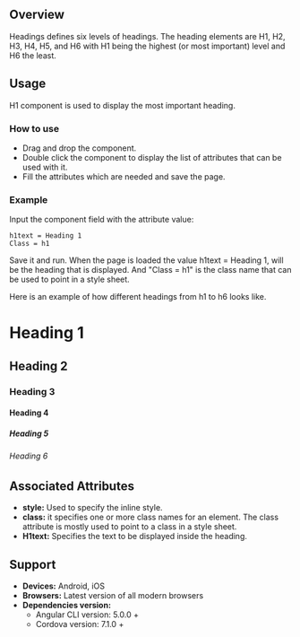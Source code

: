 ## Overview 
Headings defines six levels of headings. The heading elements are H1, H2, H3, H4, H5, and H6 with H1 being the highest (or most important) level and H6 the least.

## Usage
H1 component is used to display the most important heading.

### How to use  
- Drag and drop the component. 
- Double click the component to display the list of attributes that can be used with it.
- Fill the attributes which are needed and save the page.

### Example 
Input the component field with the attribute value:
``` 
h1text = Heading 1
Class = h1
```
Save it and run.
When the page is loaded the value h1text = Heading 1, will be the heading that is displayed. And "Class = h1" is the class name that can be used to point in a style sheet.

Here is an example of how different headings from h1 to h6 looks like.
# Heading 1
## Heading 2
### Heading 3
#### Heading 4
##### Heading 5
###### Heading 6

## Associated Attributes
- **style:** Used to specify the inline style.
- **class:** it specifies one or more class names for an element. The class attribute is mostly used to point to a class in a style sheet.
- **H1text:** Specifies the text to be displayed inside the heading.

## Support
- **Devices:** Android, iOS
- **Browsers:**  Latest version of all modern browsers
- **Dependencies version:** 
    - Angular CLI version: 5.0.0 + 
    - Cordova version: 7.1.0 +

